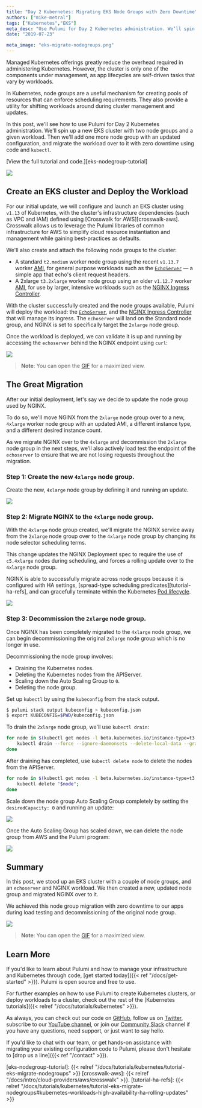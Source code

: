 ```yaml
---
title: "Day 2 Kubernetes: Migrating EKS Node Groups with Zero Downtime"
authors: ["mike-metral"]
tags: ["Kubernetes","EKS"]
meta_desc: "Use Pulumi for Day 2 Kubernetes administration. We’ll spin up a new EKS cluster with two node groups and a given workload. Then we’ll add one more node group with an updated configuration, and migrate the workload over to it with zero downtime using code and kubectl. "
date: "2019-07-23"

meta_image: "eks-migrate-nodegroups.png"
---
```


Managed Kubernetes offerings greatly reduce the overhead required in
administering Kubernetes. However, the cluster is only one of the
components under management, as app lifecycles are self-driven tasks
that vary by workloads.

In Kubernetes, node groups are a useful mechanism for creating pools of resources that can enforce
scheduling requirements. They also provide a utility for shifting
workloads around during cluster management and updates.

In this post, we'll see how to use Pulumi for Day 2 Kubernetes administration.
We'll spin up a new EKS cluster with two node groups and a given workload.
Then we'll add one more node group with an updated configuration, and migrate the workload
over to it with zero downtime using code and `kubectl`.

<!--more-->

[View the full tutorial and code.][eks-nodegroup-tutorial]

![](eks-migrate-nodegroups.png)

## Create an EKS cluster and Deploy the Workload

For our initial update, we will configure and launch an EKS cluster using
`v1.13` of Kubernetes, with the cluster's infrastructure dependencies 
(such as VPC and IAM) defined using [Crosswalk for AWS][crosswalk-aws].
Crosswalk allows us to leverage the Pulumi libraries of common infrastructure
for AWS to simplify cloud resource instantiation and management while gaining
best-practices as defaults.

We'll also create and attach the following node groups to the cluster:

* A standard `t2.medium` worker node group using the recent `v1.13.7` worker [AMI][eks-amis], for general purpose workloads such as the [`EchoServer`][echoserver] &mdash; a simple app that echo's client request headers.
* A 2xlarge `t3.2xlarge` worker node group using an older `v1.12.7` worker [AMI][eks-amis], for use by larger, intensive workloads such as the [NGINX Ingress Controller][ingress-nginx].

With the cluster successfully created and the node groups available, Pulumi
will deploy the workload: the [`EchoServer`][echoserver], and the [NGINX Ingress Controller][ingress-nginx] that will manage its ingress.
The `echoserver` will land on the Standard node group, and NGINX is set
to specifically target the `2xlarge` node group.

Once the workload is deployed, we can validate it is up and running by accessing
the `echoserver` behind the NGINX endpoint using `curl`:

![](k8s-cluster-workload.gif)

> **Note**: You can open the <a href="./k8s-cluster-workload.gif" target="_blank">GIF</a> for a maximized view.

## The Great Migration

After our initial deployment, let's say we decide to update the node group used by NGINX.

To do so, we'll move NGINX from the `2xlarge` node group over to a new, `4xlarge` worker
node group with an updated AMI, a different instance type, and a different desired instance count.

As we migrate NGINX over to the `4xlarge` and decommission the `2xlarge` node
group in the next steps, we'll also actively load test the endpoint of the
`echoserver` to ensure that we are not losing requests throughout the migration.

### Step 1: Create the new `4xlarge` node group.

Create the new, `4xlarge` node group by defining it and running an update.

![](new-4xlarge.png)

### Step 2: Migrate NGINX to the `4xlarge` node group.

With the `4xlarge` node group created, we'll migrate the NGINX service away
from the `2xlarge` node group over to the `4xlarge` node group by changing
its node selector scheduling terms.

This change updates the NGINX Deployment spec to require the use of
`c5.4xlarge` nodes during scheduling, and forces a rolling update over to the
`4xlarge` node group.

NGINX is able to successfully migrate across node groups because it is
configured with HA settings, [spread-type scheduling predicates][tutorial-ha-refs],
and can gracefully terminate within the Kubernetes [Pod lifecycle][pod-lifecycle].

![](migrate-nginx-4xlarge.png)

### Step 3: Decommission the `2xlarge` node group.

Once NGINX has been completely migrated to the `4xlarge` node group, we can
begin decommissioning the original `2xlarge` node group which is no longer in use.

Decommissioning the node group involves:

  * Draining the Kubernetes nodes.
  * Deleting the Kubernetes nodes from the APIServer.
  * Scaling down the Auto Scaling Group to `0`.
  * Deleting the node group.

Set up `kubectl` by using the `kubeconfig` from the stack output.

```bash
$ pulumi stack output kubeconfig > kubeconfig.json
$ export KUBECONFIG=$PWD/kubeconfig.json
```

To drain the `2xlarge` node group, we'll use `kubectl drain`:

```bash
for node in $(kubectl get nodes -l beta.kubernetes.io/instance-type=t3.2xlarge -o=name); do
    kubectl drain --force --ignore-daemonsets --delete-local-data --grace-period=10 "$node";
done
```

After draining has completed, use `kubectl delete node` to delete the nodes from the APIServer.

```bash
for node in $(kubectl get nodes -l beta.kubernetes.io/instance-type=t3.2xlarge -o=name); do
    kubectl delete "$node";
done
```

Scale down the node group Auto Scaling Group completely by setting
the `desiredCapacity: 0` and running an update:

![](scale-down-ng-2xlarge.png)

Once the Auto Scaling Group has scaled down, we can delete the node group from
AWS and the Pulumi program:

![](remove-ng-2xlarge.png)

## Summary

In this post, we stood up an EKS cluster with a couple of node groups, and an
`echoserver` and NGINX workload. We then created a new, updated node group and
migrated NGINX over to it.

We achieved this node group migration with zero downtime to our apps during
load testing and decommissioning of the original node group.

![](eks-migration.gif)

> **Note**: You can open the <a href="./eks-migration.gif" target="_blank">GIF</a> for a maximized view.

## Learn More

If you'd like to learn about Pulumi and how to manage your
infrastructure and Kubernetes through code, [get started today]({{< ref "/docs/get-started" >}}). Pulumi is open source and free to
use.

For further examples on how to use Pulumi to create Kubernetes
clusters, or deploy workloads to a cluster, check out the rest of the
[Kubernetes tutorials]({{< relref "/docs/tutorials/kubernetes" >}}).

As always, you can check out our code on
[GitHub](https://github.com/pulumi), follow us on
[Twitter](https://twitter.com/pulumicorp), subscribe to our [YouTube
channel](https://www.youtube.com/channel/UC2Dhyn4Ev52YSbcpfnfP0Mw), or
join our [Community Slack](https://slack.pulumi.com/) channel if you have
any questions, need support, or just want to say hello.

If you'd like to chat with our team, or get hands-on assistance with
migrating your existing configuration code to Pulumi, please don't hesitate to [drop us a line]({{< ref "/contact" >}}).

[eks-amis]: https://docs.aws.amazon.com/eks/latest/userguide/eks-optimized-ami.html
[ingress-nginx]: https://github.com/kubernetes/ingress-nginx
[echoserver]: https://github.com/kubernetes-retired/contrib/blob/master/ingress/echoheaders/echo-app.yaml
[pod-lifecycle]: https://kubernetes.io/docs/concepts/workloads/pods/pod/#termination-of-pods
[eks-nodegroup-tutorial]: {{< relref "/docs/tutorials/kubernetes/tutorial-eks-migrate-nodegroups" >}}
[crosswalk-aws]: {{< relref "/docs/intro/cloud-providers/aws/crosswalk" >}}.
[tutorial-ha-refs]: {{< relref "/docs/tutorials/kubernetes/tutorial-eks-migrate-nodegroups#kubernetes-workloads-high-availability-ha-rolling-updates" >}}
